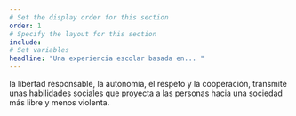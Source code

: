 ```yaml
---
# Set the display order for this section
order: 1
# Specify the layout for this section
include:
# Set variables
headline: "Una experiencia escolar basada en... "
---
```

la libertad responsable, la autonomía, el respeto
y la cooperación, transmite unas habilidades sociales que proyecta a las personas
hacia una sociedad más libre y menos violenta.
